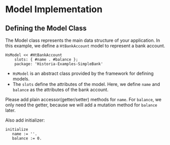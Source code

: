 # Model Implementation

## Defining the Model Class

The Model class represents the main data structure of your application. In this example, we define a `HtBankAccount` model to represent a bank account.

```Smalltalk
HsModel << #HtBankAccount
    slots: { #name . #balance };
    package: 'Historia-Examples-SimpleBank'
```

- `HsModel` is an abstract class provided by the framework for defining models.
- The `slots` define the attributes of the model. Here, we define `name` and `balance` as the attributes of the bank account.

Please add plain accessor(getter/setter) methods for `name`. For `balance`, we only need the getter, because we will add a mutation method for `balance` later.

Also add initializer:

```Smalltalk
initialize
   name := ''.
   balance := 0.
```
